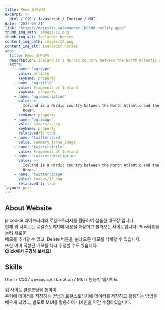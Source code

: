 ```yaml
---
title: Memo_클론코딩
excerpt: >-
  Html / CSS / Javascript / Emotion / MUI 
date: '2022-06-21'
link: "https://majestic-salamander-1b85dd.netlify.app/"
thumb_img_path: images/12.png
thumb_img_alt: Icelandic horses
content_img_path: images/12.png
content_img_alt: Icelandic horses
seo:
  title: Memo_클론코딩
  description: Iceland is a Nordic country between the North Atlantic and the Arctic Ocean.
  extra:
    - name: 'og:type'
      value: article
      keyName: property
    - name: 'og:title'
      value: Fragments of Iceland
      keyName: property
    - name: 'og:description'
      value: >-
        Iceland is a Nordic country between the North Atlantic and the Arctic
        Ocean.
      keyName: property
    - name: 'og:image'
      value: images/7.jpg
      keyName: property
      relativeUrl: true
    - name: 'twitter:card'
      value: summary_large_image
    - name: 'twitter:title'
      value: Fragments of Iceland
    - name: 'twitter:description'
      value: >-
        Iceland is a Nordic country between the North Atlantic and the Arctic
        Ocean.
    - name: 'twitter:image'
      value: images/12.png
      relativeUrl: true
layout: post
---
```


## About Website

js cookie 라이브러리와 로컬스토리지를 활용하여 실습한 메모장 입니다.<br/>
현재 위 사이트는 로컬스토리지에 내용을 저장하고 불러오는 사이트입니다. Plus버튼을 눌러 새로운<br/>
메모를 추가할 수 있고, Delete 버튼을 눌러 모든 메모를 삭제할 수 있습니다. <br/>
또한 이미 작성된 메모를 다시 수정할 수도 있습니다.<br/> 
 **Click해서 구경해 보세요!**

## Skills

Html / CSS / Javascript / Emotion / MUI / 반응형 웹사이트 

>
위 사이트 클론코딩을 통하여<br/> 쿠키에 데이터를 저장하는 방법과 로컬스토리지에 데이터를 저장하고
활용하는 방법을 배우게 되었고, 별도로 MUI를 활용하여 디자인을 약간 수정하였습니다.
